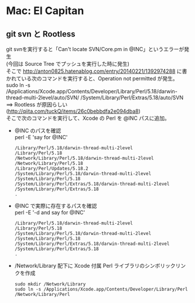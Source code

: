 # Mac: El Capitan

## git svn と Rootless

git svnを実行すると「Can't locate SVN/Core.pm in @INC」というエラーが発生  
(今回は Source Tree でプッシュを実行した時に発生)  
そこで http://anton0825.hatenablog.com/entry/20140221/1392974288 に書かれている次のコマンドを実行すると、Operation not permitted が発生。  
sudo ln -s /Applications/Xcode.app/Contents/Developer/Library/Perl/5.18/darwin-thread-multi-2level/auto/SVN/ /System/Library/Perl/Extras/5.18/auto/SVN  
==> Rootless が原因らしい(http://qiita.com/tuckQ/items/26c0bebbdfa2e094dba8)  
そこで次のコマンドを実行して、Xcode の Perl を @INC パスに追加。  

* @INC のパスを確認  
  perl -E 'say for @INC'
  ```
  /Library/Perl/5.18/darwin-thread-multi-2level
  /Library/Perl/5.18
  /Network/Library/Perl/5.18/darwin-thread-multi-2level
  /Network/Library/Perl/5.18
  /Library/Perl/Updates/5.18.2
  /System/Library/Perl/5.18/darwin-thread-multi-2level
  /System/Library/Perl/5.18
  /System/Library/Perl/Extras/5.18/darwin-thread-multi-2level
  /System/Library/Perl/Extras/5.18
  . 
  ```
* @INC で実際に存在するパスを確認  
perl -E '-d and say for @INC'  
  ```
  /Library/Perl/5.18/darwin-thread-multi-2level
  /Library/Perl/5.18
  /System/Library/Perl/5.18/darwin-thread-multi-2level
  /System/Library/Perl/5.18
  /System/Library/Perl/Extras/5.18/darwin-thread-multi-2level
  /System/Library/Perl/Extras/5.18
  . 
  ```
* /Network/Library 配下に Xcode 付属 Perl ライブラリのシンボリックリンクを作成  
  ```
  sudo mkdir /Network/Library
  sudo ln -s /Applications/Xcode.app/Contents/Developer/Library/Perl /Network/Library/Perl
  ```

